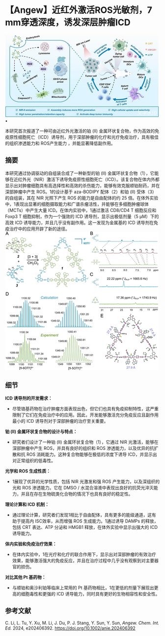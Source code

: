 
#  【Angew】近红外激活ROS光敏剂，7 mm穿透深度，诱发深层肿瘤ICD 
 





![](../asset/2024-07-04_dfad5cf63dce7b67356a419fccd4e994_0.png)
•

本研究首次报道了一种可由近红外光激活的铂 (II) 金属环状复合物，作为高效的免疫原性细胞死亡（ICD）诱导剂，用于深部肿瘤的化疗和光疗免疫治疗，具有极佳的组织渗透能力和 ROS产生能力 ，并能显著降低副作用。







## **摘要**

本研究通过协调驱动的自组装合成了一种新型的铂 (II) 金属环状复合物（1），它能够在近红外光（NIR）激活下诱导免疫原性细胞死亡（ICD）。该复合物在体内外都显示出对肿瘤细胞具有高选择性和高效的杀伤能力，能够有效克服顺铂耐药，并在深部肿瘤中产生 ROS。1的设计基于 aza-BODIPY 配体（2）和铂 (II) 受体（3）的自组装，其在 NIR 光照下产生 ROS 的能力是自由配体的约 25 倍。在体外实验中，1表现出显著的细胞摄取能力和广谱杀瘤活性，并能够在多细胞肿瘤球体（MCTs）中产生大量 ICD。在体内实验中，1通过激活 CD8/CD4 T 细胞反应和 Foxp3 T 细胞抑制，作为一个强效的 ICD 诱导剂，显示出极低剂量（5 μM）下的高效 ICD 诱导能力，并且几乎没有副作用。这一发现为金属基的 ICD 诱导剂在免疫治疗中的应用开辟了新的途径。
![](../asset/2024-07-04_51a7f37a620e87e3a5cd97f347a7c9fa_1.png)



## **细节**

**ICD 诱导剂的开发需求：**

- 尽管铬基药物在治疗肿瘤方面表现出色，但它们也具有免疫抑制特性，这严重限制了它们在免疫治疗中的应用。因此，开发能够激活充分免疫反应且副作用最小的 ICD 诱导剂对于深部肿瘤的治疗至关重要。

**铂 (II) 金属环状复合物的设计与特点：**

- 研究者们设计了一种铂 (II) 金属环状复合物（1），它通过 NIR 光激活，能够在深部肿瘤中产生 ROS，并具有良好的组织和 ROS 渗透能力，以及优异的抗扩散和抗 ROS 消耗能力。这种复合物能够在极低的浓度下诱导 ICD，并显示出对正常组织的低毒性。

**光学和 ROS 生成性质：**

- 1展现了优异的光学性质，包括 NIR 光激发和强 ROS 产生能力，以及深组织的光和 ROS 渗透能力。它在 DMSO / 水混合溶液中表现出良好的抗荧光淬灭能力，并且在存在生物硫类化合物的情况下也具有良好的稳定性。

**理论计算和 ICD 机制：**

- 通过理论计算，研究者们发现1相比于自由配体，具有更多的能级通道，这有助于提高内 ISC效率，从而增强 ROS 生成能力。1通过诱导 DAMPs 的释放，包括 CRT 表达、ATP 分泌和 HMGB1 释放，在体外实验中显示出强大的 ICD 诱导能力。

**体内实验和免疫治疗效果：**

- 在体内实验中，1在光疗和化疗的联合作用下，显示出对深部肿瘤的有效治疗效果，能够激活强大的免疫反应，并且在治疗过程中几乎没有观察到对主要器官的损伤。

**对比其他 Pt 基药物：**

- 与顺铂和奥沙利铂等临床上常用的 Pt 基药物相比，1在更低的剂量下展现出更高的细胞毒性和更强的 ICD 诱导能力，同时具有更好的生物相容性和安全性。

## **参考文献**


C. Li, L. Tu, Y. Xu, M. Li, J. Du, P. J. Stang, Y. Sun, Y. Sun, *Angew. Chem. Int. Ed.* 2024, e202406392. https://doi.org/10.1002/anie.202406392
